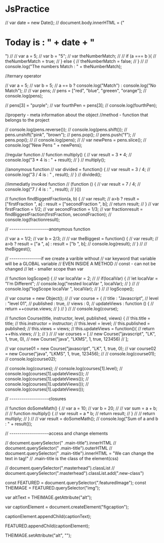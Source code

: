 # JsPractice
// var date  = new Date();
// document.body.innerHTML = ("<h1> Today is : " + date + "</h2>")
//
// var a = 5;
// var b = "5";
// var theNumberMatch;
//
// if (a === b ){
//   theNumberMatch = true;
// } else {
//   theNumberMatch = false;
// }
//
// console.log("The numbers Match : " + theNumberMatch);

//ternary operator

// var a = 5;
// var b = 5;
// a == b ? console.log("Match") : console.log("No Match");
//
// var pens;
// pens = ["red", "blue", "greeen", "orange"];
// console.log(pens);

// pens[3] = "purple";
// var fourthPen = pens[3];
// console.log(fourthPen);


//property - meta information about the  object
//method - function that belongs to the project


// console.log(pens.reverse());
// console.log(pens.shift());
// pens.unshift("pink", "brown");
// pens.pop();
// pens.push("f");
// pens.pop();
//
// console.log(pens);
//
// var newPens = pens.slice();
// console.log("New Pens " + newPens);




//regular function
// function multiply() {
//   var result = 3 * 4;
//   console.log("3 * 4 is : " + result);
// }
// multiply();

//anonymous function
// var divided =  function() {
//   var result = 3 / 4;
//   console.log("3 / 4 is : " , result);
// }
// divided();

//immediatly invoked function
// (function () {
//   var result = 7 / 4;
//   console.log("7 / 4 is : " , result);
// }())



// function findBiggestFraction(a, b) {
//   var result;
//   a>b ? result = ["firstFraction ", a] : result = ["secondFraction ", b];
//   return result;
// }
// var firstFraction = 1/2;
// var secondFraction = 1/3;
// var fractionresult = findBiggestFraction(firstFraction, secondFraction);
// console.log(fractionresult);










// --------------------anonymous function

// var a = 1/2;
// var b = 2/3;
//
// var theBiggest = function() {
//   var result;
//   a>b ? result = ["a ", a] : result = ["b ", b];
//   console.log(result);
// }
//
// theBiggest();

// ----------------if we create  a varible without
// var keyword that variable will be a GLOBAL variable
// EVEN INSIDE A METHOD
// const - can not be changed
// let - smaller scope than var

// function logScope() {
//   var localVar = 2;
//
//   if(localVar) {
//     let localVar = "I'm Different";
//     console.log("nested localVar ", localVar);
//   }
//
//   console.log("logScope localVar ", localVar);
// }
//
// logScope();


// var course = new Object();
//
// var course = {
//   title : "Javascript",
//   level : "level 01",
//   published : true,
//   views : 0,
//   updateViews : function () {
//     return ++course.views;
//   }
// }
//
// console.log(course);


// function Course(title, instructor, level, published, views) {
//   this.title = title;
//   this.instructor = instructor;
//   this.level = level;
//   this.published = published;
//   this.views = views;
//   this.updateViews = function(){
//     return ++this.views;
//   };
// }
//
// var courses = [
//   new Course("javascript", "LK", 1, true, 0),
//   new Course("java", "LKMS", 1, true, 123456)
// ];

// var course01 = new Course("javascript", "LK", 1, true, 0);
// var course02 = new Course("java", "LKMS", 1, true, 123456);
//
// console.log(course01);
// console.log(course02);

// console.log(courses);
// console.log(courses[1].level);
// console.log(courses[1].updateViews());
// console.log(courses[1].updateViews());
// console.log(courses[1].updateViews());
// console.log(courses[1].updateViews());


// --------------------closures

// function doSomeMath() {
//   var a = 10;
//   var b = 20;
//   // var sum = a + b;
//
//   function  multiply() {
//     var result = a * b;
//     return result;
//   }
//
//     return multiply;
// }
//
// var result = doSomeMath();
// console.log("Sum of a and b : " + result());

// --------------------access and change elements

// document.querySelector(" .main-title").innerHTML
// document.querySelector(" .main-title").outerHTML
// document.querySelector(" .main-title").innerHTML = "We can change the text in tag!"
// .main-title is the class of the element(css)

// document.querySelector(".masterhead").classList
// document.querySelector(".masterhead").classList.add(".new-class")


const FEATURED = document.querySelector(".featuredImage");
const THEIMAGE = FEATURED.querySelector("img");

var altText = THEIMAGE.getAttribute("alt");

var captionElement = document.createElement("figcaption");

captionElement.appendChild(captionText);

FEATURED.appendChild(captionElement);

THEIMAGE.setAttribute("alt", "");
